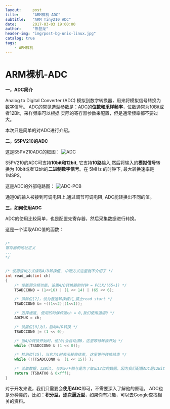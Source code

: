 ```yaml
---
layout:     post
title:      "ARM裸机-ADC"
subtitle:   "ARM Tiny210 ADC"
date:       2017-03-03 19:00:00
author:     "陈登龙"
header-img: "img/post-bg-unix-linux.jpg"
catalog: true
tags:
    - ARM裸机
---
```


  
# ARM裸机-ADC  

**一，ADC简介**

Analog to Digital Converter (ADC) 模拟到数字转换器，用来将模拟信号转换为数字信号。
ADC的常见选型参数是：ADC的**位数和采样频率**，位数通常为10Bit或者12Bit，采样频率可以根据
实际的寄存器参数来配置，但是通常频率都不要过大。

本次只是简单的对ADC进行介绍。


**二，S5PV210的ADC**

这是S5PV210ADC的框图： 
![ADC][1]

S5PV210的ADC可支持**10bit和12bit**, 它支持**10路**输入,然后将输入的**模拟信号**转换为
10bit或者12bit的**二进制数字信号**。在 5MHz 的时钟下, 最大转换速率是 1MSPS。

这是ADC的外部电路图：
![ADC-PCB][2]

通道0的输入被接到可调电阻上,通过调节可调电阻, ADC能转换出不同的值。

**三，如何使用ADC**

ADC的使用比较简单，也是配置先寄存器，然后采集数据进行转换。

这是一个读取ADC值的函数：

``` c

/*
寄存器的地址定义
...
*/


/* 使用查询方式读取A/D转换值, 中断方式这里就不介绍了 */
int read_adc(int ch)
{
    /* 使能预分频功能，设置A/D转换器的时钟 = PCLK/(65+1) */
	TSADCCON0 = (1<<16) | (1 << 14) | (65 << 6);

    /* 清除位[2]，设为普通转换模式,禁止read start */
	TSADCCON0 &= ~((1<<2)|(1<<1));

	/* 选择通道, 使用的时候传递ch = 0,我们使用通道0 */
	ADCMUX = ch;

    /* 设置位[0]为1，启动A/D转换 */
    TSADCCON0 |= (1 << 0);

    /* 当A/D转换开始时，位[0]会自动清0，这里等待转换开始 */
    while (TSADCCON0 & (1 << 0));

    /* 检测位[15]，当它为1时表示转换结束, 这里等待转换结束 */
    while (!(TSADCCON0 &  (1 << 15)) );

    /* 读取数据，12Bit, 与0xFFF相与是为了取出12位的数据，因为我们配置ADC是12Bit */
    return (TSDATX0 & 0xfff);
}
```


对于开发来说，我们只需要会**使用ADC**即可，不需要深入了解他的原理。
ADC也是分种类的，比如：**积分型，逐次逼近型**，如果你有兴趣，可以去Google查找相关的资料。



  [1]: https://cheng-zhi.github.io/img/ADC/post-2017-03-03-ADC.png
  [2]: https://cheng-zhi.github.io/img/ADC/post-2017-03-03-ADC-PCB.png